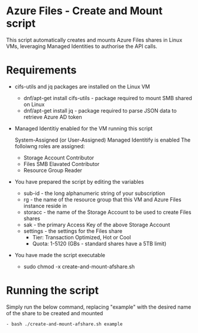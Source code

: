 # Azure Files - Create and Mount script
This script automatically creates and mounts Azure Files shares in Linux VMs, leveraging Managed Identities to authorise the API calls.

# Requirements
- cifs-utils and jq packages are installed on the Linux VM

    - dnf/apt-get install cifs-utils - package required to mount SMB shared on Linux
    - dnf/apt-get install jq - package required to parse JSON data to retrieve Azure AD token

- Managed Identitiy enabled for the VM running this script

    System-Assigned (or User-Assigned) Managed Identitify is enabled
    The folloiwng roles are assigned:
    - Storage Account Contributor
    - Files SMB Elavated Contributor
    - Resource Group Reader

- You have prepared the script by editing the variables 
    - sub-id - the long alphanumeric string of your subscription
    - rg - the name of the resource group that this VM and Azure Files instance reside in
    - storacc - the name of the Storage Account to be used to create Files shares
    - sak - the primary Access Key of the above Storage Account
    - settings - the settings for the Files share
        - Tier: Transaction Optimized, Hot or Cool
        - Quota: 1-5120 (GBs - standard shares have a 5TB limit)
- You have made the script executable
    - sudo chmod -x create-and-mount-afshare.sh

# Running the script
Simply run the below command, replacing "example" with the desired name of the share to be created and mounted

    - bash ./create-and-mount-afshare.sh example
